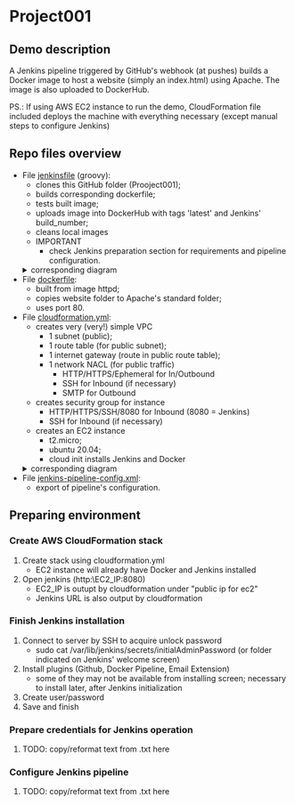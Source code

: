 # Project001

## Demo description

A Jenkins pipeline triggered by GitHub's webhook (at pushes) builds a Docker image to host a website (simply an index.html) using Apache. The image is also uploaded to DockerHub.

PS.: If using AWS EC2 instance to run the demo, CloudFormation file included deploys the machine with everything necessary (except manual steps to configure Jenkins)

## Repo files overview

* File [jenkinsfile](jenkinsfile) (groovy):
  * clones this GitHub folder (Prooject001);
  * builds corresponding dockerfile;
  * tests built image;
  * uploads image into DockerHub with tags 'latest' and Jenkins' build_number;
  * cleans local images
  * IMPORTANT
	* check Jenkins preparation section for requirements and pipeline configuration.
  <details><summary>corresponding diagram</summary><img src="documents/jenkins-diagram.png"></details>
* File [dockerfile](dockerfile):
  * built from image httpd;
  * copies website folder to Apache's standard folder;
  * uses port 80.
* File [cloudformation.yml](cloudformation.yml):
  * creates very (very!) simple VPC
    * 1 subnet (public);
    * 1 route table (for public subnet);
    * 1 internet gateway (route in public route table);
    * 1 network NACL (for public traffic)
      * HTTP/HTTPS/Ephemeral for In/Outbound
	  * SSH for Inbound (if necessary)
	  * SMTP for Outbound
  * creates security group for instance
    * HTTP/HTTPS/SSH/8080 for Inbound (8080 = Jenkins)
	* SSH for Inbound (if necessary)
  * creates an EC2 instance
    * t2.micro;
    * ubuntu 20.04;
    * cloud init installs Jenkins and Docker
  <details><summary>corresponding diagram</summary><img src="documents/cloudformation-diagram.png"></details>
* File [jenkins-pipeline-config.xml](jenkins-pipeline-config.xml):
  * export of pipeline's configuration.

## Preparing environment

### Create AWS CloudFormation stack

1. Create stack using cloudformation.yml
   * EC2 instance will already have Docker and Jenkins installed
1. Open jenkins (http:\\EC2_IP:8080)
   * EC2_IP is outupt by cloudformation under "public ip for ec2"
   * Jenkins URL is also output by cloudformation

### Finish Jenkins installation

1. Connect to server by SSH to acquire unlock password
   * sudo cat /var/lib/jenkins/secrets/initialAdminPassword (or folder indicated on Jenkins' welcome screen)
1. Install plugins (Github, Docker Pipeline, Email Extension)
   * some of they may not be available from installing screen; necessary to install later, after Jenkins initialization
1. Create user/password
1. Save and finish

### Prepare credentials for Jenkins operation

1. TODO: copy/reformat text from .txt here

### Configure Jenkins pipeline

1. TODO: copy/reformat text from .txt here

